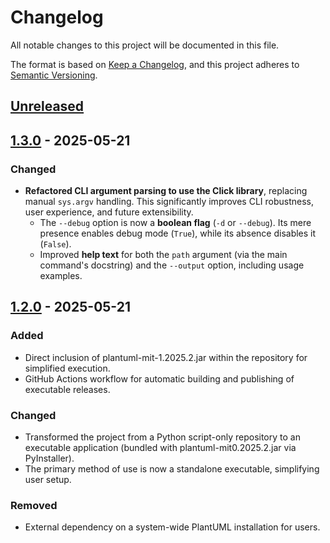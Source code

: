 # Changelog

All notable changes to this project will be documented in this file.

The format is based on [Keep a Changelog](https://keepachangelog.com/en/1.1.0),
and this project adheres to [Semantic Versioning](https://semver.org/spec/v2.0.0.html).

## [Unreleased]

## [1.3.0] - 2025-05-21

### Changed

- **Refactored CLI argument parsing to use the Click library**, replacing manual `sys.argv` handling. This significantly improves CLI robustness, user experience, and future extensibility.
  - The `--debug` option is now a **boolean flag** (`-d` or `--debug`). Its mere presence enables debug mode (`True`), while its absence disables it (`False`).
  - Improved **help text** for both the `path` argument (via the main command's docstring) and the `--output` option, including usage examples.

## [1.2.0] - 2025-05-21

### Added

- Direct inclusion of plantuml-mit-1.2025.2.jar within the repository for simplified execution.
- GitHub Actions workflow for automatic building and publishing of executable releases.

### Changed

- Transformed the project from a Python script-only repository to an executable application (bundled with plantuml-mit0.2025.2.jar via PyInstaller).
- The primary method of use is now a standalone executable, simplifying user setup.

### Removed

- External dependency on a system-wide PlantUML installation for users.

[unreleased]: https://github.com/santosvilanculos/plantuml-to-drawio/compare/v1.3.0...HEAD
[1.3.0]: https://github.com/santosvilanculos/plantuml-to-drawio/releases/tag/v1.3.0
[1.2.0]: https://github.com/santosvilanculos/plantuml-to-drawio/releases/tag/v1.2.0
